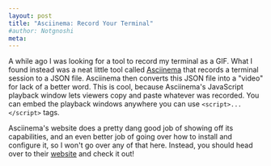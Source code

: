 ```yaml
---
layout: post
title: "Asciinema: Record Your Terminal"
#author: Notgnoshi
meta:
---
```


A while ago I was looking for a tool to record my terminal as a GIF. What I found instead was a neat little tool called [Asciinema](https://asciinema.org/) that records a terminal session to a JSON file. Asciinema then converts this JSON file into a "video" for lack of a better word. This is cool, because Asciinema's JavaScript playback window lets viewers copy and paste whatever was recorded. You can embed the playback windows anywhere you can use `<script>... </script>` tags.

Asciinema's website does a pretty dang good job of showing off its capabilities, and an even better job of going over how to install and configure it, so I won't go over any of that here. Instead, you should head over to their [website](https://asciinema.org/) and check it out!

<script type="text/javascript" src="https://asciinema.org/a/686.js" id="asciicast-686" async></script>

